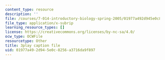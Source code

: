 ```yaml
---
content_type: resource
description: ''
file: /courses/7-014-introductory-biology-spring-2005/01977a492d945e0c8256a3716da9f897_hWdAt9SzP0I.vtt
file_type: application/x-subrip
learning_resource_types: []
license: https://creativecommons.org/licenses/by-nc-sa/4.0/
ocw_type: OCWFile
resourcetype: Other
title: 3play caption file
uid: 01977a49-2d94-5e0c-8256-a3716da9f897
---
```

